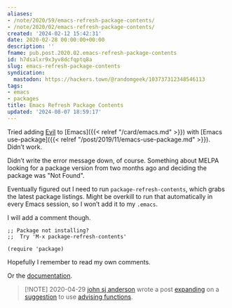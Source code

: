 ```yaml
---
aliases:
- /note/2020/59/emacs-refresh-package-contents/
- /note/2020/02/emacs-refresh-package-contents/
created: '2024-02-12 15:42:31'
date: 2020-02-28 00:00:00+00:00
description: ''
fname: pub.post.2020.02.emacs-refresh-package-contents
id: h7dsalxr9x3yv8dcfqptq8a
slug: emacs-refresh-package-contents
syndication:
  mastodon: https://hackers.town/@randomgeek/103737312348546113
tags:
- emacs
- packages
title: Emacs Refresh Package Contents
updated: '2024-08-07 18:59:17'
---
```


Tried adding [Evil](https://www.emacswiki.org/emacs/Evil)  to [Emacs]({{< relref "/card/emacs.md" >}}) with [Emacs use-package]({{< relref "/post/2019/11/emacs-use-package.md" >}}). Didn’t work.

Didn’t write the error message down, of course. Something about MELPA looking for a package version from two months ago and deciding the package was "Not Found".

Eventually figured out I need to run `package-refresh-contents`, which grabs the latest package listings. Might be overkill to run that automatically in every Emacs session, so I won’t add it to my `.emacs`.

I will add a comment though.

``` elisp
;; Package not installing?
;;  Try 'M-x package-refresh-contents'

(require 'package)
```

Hopefully I remember to read my own comments.

Or the [documentation](https://evil.readthedocs.io/en/latest/overview.html#installation-via-package-el).

> [!NOTE] 2020-04-29
> [john sj anderson](https://genehack.org) wrote a post   [expanding](https://genehack.blog/2020/04/a-bit-of-emacs-advice/) on a [suggestion](https://mastodon.social/@genehack/103737652356761968) to use [advising functions](https://www.gnu.org/software/emacs/manual/html_node/elisp/Advising-Functions.html).
>